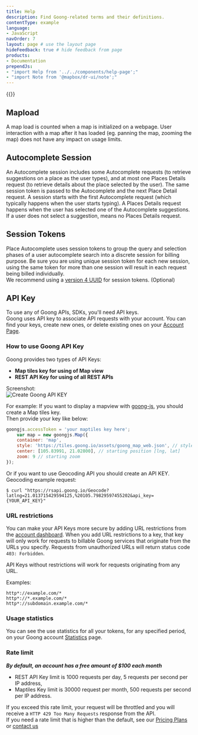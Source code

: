 ```yaml
---
title: Help
description: Find Goong-related terms and their definitions.
contentType: example
language:
- JavaScript
navOrder: 7
layout: page # use the layout page
hideFeedback: true # hide feedback from page
products:
- Documentation
prependJs:
- "import Help from '../../components/help-page';"
- "import Note from '@mapbox/dr-ui/note';"
---
```



{{<Help />}}

## Mapload
A map load is counted when a map is initialized on a webpage. User interaction with a map after it has loaded (eg. panning the map, zooming the map) does not have any impact on usage limits.  

## Autocomplete Session
An Autocomplete session includes some Autocomplete requests (to retrieve suggestions on a place as the user types), and at most one Places Details request (to retrieve details about the place selected by the user). The same session token is passed to the Autocomplete and the next Place Detail request. A session starts with the first Autocomplete request (which typically happens when the user starts typing). A Places Details request happens when the user has selected one of the Autocomplete suggestions. If a user does not select a suggestion, means no Places Details request.

## Session Tokens
Place Autocomplete uses session tokens to group the query and selection phases of a user autocomplete search into a discrete session for billing purpose. Be sure you are using unique session token for each new session, using the same token for more than one session will result in each request being billed individually.  
We recommend using a [version 4 UUID](https://tools.ietf.org/html/rfc4122) for session tokens. (Optional)
## API Key
To use any of Goong APIs, SDKs, you'll need API keys.  
Goong uses API key to associate API requests with your account. You can find your keys, create new ones, or delete existing ones on your [Account Page](https://account.goong.io/keys).  

### How to use Goong API Key

Goong provides two types of API Keys:
- **Map tiles key for using of Map view**
- **REST API Key for using of all REST APIs**

Screenshot:  
![Create Goong API KEY](https://docs.goong.io/assets/goong_create_api_key.png)

For example: If you want to display a mapview with [goong-js](https://docs.goong.io/javascript), you should create a Map tiles key.  
Then provide your key like below:
```javascript
goongjs.accessToken = 'your maptiles key here';
    var map = new goongjs.Map({
    container: 'map',
    style: 'https://tiles.goong.io/assets/goong_map_web.json', // stylesheet location
    center: [105.83991, 21.02800], // starting position [lng, lat]
    zoom: 9 // starting zoom
});
```
Or if you want to use Geocoding API you should create an API KEY.  
Geocoding example request:
```shell
$ curl "https://rsapi.goong.io/Geocode?latlng=21.013715429594125,%20105.79829597455202&api_key={YOUR_API_KEY}"
```

### URL restrictions
You can make your API Keys more secure by adding URL restrictions from the [account dashboard](https://account.goong.io/keys). When you add URL restrictions to a key, that key will only work for requests to billable Goong services that originate from the URLs you specify. Requests from unauthorized URLs will return status code `403: Forbidden`.

API Keys without restrictions will work for requests originating from any URL.

Examples:
```
http*://example.com/*
http*://*.example.com/*
http*://subdomain.example.com/*
```

### Usage statistics
You can see the use statistics for all your tokens, for any specified period, on your Goong account [Statistics](https://account.goong.io/statistics) page.


### Rate limit
***By default, an account has a free amount of $100 each month***  
- REST API Key limit is 1000 requests per day, 5 requests per second per IP address, 
- Maptiles Key limit is 30000 request per month, 500 requests per second per IP address.

If you exceed this rate limit, your request will be throttled and you will receive a `HTTP 429 Too Many Requests` response from the API.  
If you need a rate limit that is higher than the default, see our [Pricing Plans](https://goong.io/payment) or [contact us](mailto:support@goong.io)
